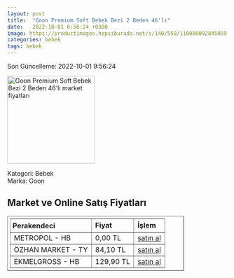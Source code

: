 ```yaml
---
layout: post
title:  "Goon Premium Soft Bebek Bezi 2 Beden 46'lı"
date:   2022-10-01 6:56:24 +0300
image: https://productimages.hepsiburada.net/s/140/550/110000092845059.jpg
categories: bebek
tags: bebek
---
```


Son Güncelleme: 2022-10-01 9:56:24

<img src="https://productimages.hepsiburada.net/s/140/550/110000092845059.jpg" width="200" alt="Goon Premium Soft Bebek Bezi 2 Beden 46'lı market fiyatları" />

Kategori: Bebek
<br />
Marka: Goon

<h2>Market ve Online Satış Fiyatları</h2>

<table border="1" style="padding: 5px;width:80%;">
  <tr>
    <td style="padding: 5px;"><strong>Perakendeci</strong></td>
    <td><strong>Fiyat</strong></td>
    <td><strong>İşlem</strong></td>
  </tr>
  <tr>
              <td title="Hepsiburada/Metropol Mağazası">METROPOL - HB</td>
              <td>0,00 TL</td>
              <td><a title="Hepsiburada/Metropol Mağazası" target="_blank" href="https://www.hepsiburada.com/goo-n-premium-soft-bebek-bezi-2-beden-premium-bant-46-li-p-HBCV00000ZRPMY?magaza=Metropol">satın al</a></td>
            </tr><tr>
              <td title="Trendyol/Özhan Market Mağazası">ÖZHAN MARKET - TY</td>
              <td>84,10 TL</td>
              <td><a title="Trendyol/Özhan Market Mağazası" target="_blank" href="https://www.trendyol.com/goo-n/goon-premium-soft-bebek-bezi-2-beden-premium-bant-46-adet-p-189429285">satın al</a></td>
            </tr><tr>
              <td title="Hepsiburada/Ekmelgross Mağazası">EKMELGROSS - HB</td>
              <td>129,90 TL</td>
              <td><a title="Hepsiburada/Ekmelgross Mağazası" target="_blank" href="https://www.hepsiburada.com/goon-premium-soft-bebek-bezi-2-beden-46-li-p-HBCV00000XFEOW?magaza=Ekmelgross">satın al</a></td>
            </tr>
</table>
